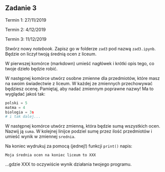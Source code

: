## Zadanie 3

Termin 1: 27/11/2019

Termin 2: 4/12/2019

Termin 3: 11/12/2019

Stwórz nowy _notebook_. Zapisz go w folderze `zad3` pod nazwą `zad3.ipynb`. Będzie on liczył twoją średnią ocen z liceum.

W pierwszej komórce (markdown) umieść nagłówek i krótki opis tego, co twoje dzieło będzie robić.

W następnej komórce utwórz osobne zmienne dla przedmiotów, które masz na swoim świadectwie z liceum. W każdej ze zmiennych przechowywać będziesz ocenę. Pamiętaj, aby nadać zmiennym poprawne nazwy! Ma to wyglądać jakoś tak:

```python
polski = 5
matma = 4
biologia = 3s
# i tak dalej...
```

W następnej komórce utwórz zmienną, która będzie sumą wszystkich ocen. Nazwij ją `suma`. W kolejnej linijce podziel sumę przez ilość przedmiotów i umieść wynik w zmiennej `srednia`.

Na koniec wydrukuj za pomocą (jednej!) funkcji `print()` napis:

`Moja średnia ocen na koniec liceum to XXX`

...gdzie XXX to oczywiście wynik działania twojego programu.
